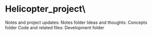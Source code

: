# Helicopter_project\
Notes and project updates: Notes folder
Ideas and thoughts: Concepts folder
Code and related files: Development folder
